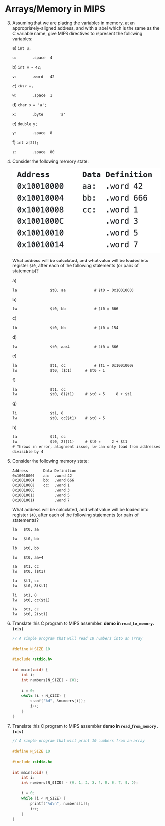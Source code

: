 

# Arrays/Memory in MIPS



3. Assuming that we are placing the variables in memory, at an appropriately-aligned address, and with a label which is the same as the C variable name, give MIPS directives to represent the following variables:

   a) `int u;`

   ```assembly
   u:		.space	4
   ```

   b) `int v = 42;`

   ```assembly
   v:		.word 	42
   ```

   c) `char w;`

   ```assembly
   w:		.space	1
   ```

   d) ```char x = 'a';```

   ```assembly
   x:		.byte		'a'
   ```

   e) `double y;`

   ```assembly
   y:		.space 	8
   ```

   f) ```int z[20];```

   ```assembly
   z:		.space	80
   ```



4. Consider the following memory state:

   ![q4](q4.png)

   What address will be calculated, and what value will be loaded into register `$t0`, after each of the following statements (or pairs of statements)?

   a)

   ```assembly
   la				$t0, aa				# $t0 = 0x10010000
   ```

   b)

   ```assembly
   lw				$t0, bb				# $t0 = 666
   ```

   c)

   ```assembly
   lb				$t0, bb				# $t0 = 154
   ```

   d)

   ```assembly
   lw				$t0, aa+4			# $t0 = 666
   ```

   e)

   ```assembly
   la				$t1, cc				# $t1 = 0x10010008
   lw				$t0, ($t1)		# $t0 = 1
   ```

   f)

   ```assembly
   la				$t1, cc				
   lw				$t0, 8($t1)		# $t0 = 5     8 + $t1
   ```

   g)

   ```assembly
   li				$t1, 8			
   lw				$t0, cc($t1)	# $t0 = 5
   ```

   h)

   ```assembly
   la				$t1, cc				
   lw				$t0, 2($t1)		# $t0 =     2 + $t1
   # Throws an error, alignment issue, lw can only load from addresses divisible by 4
   ```





























4. Consider the following memory state:

   ```
   Address       Data Definition
   0x10010000    aa:  .word 42
   0x10010004    bb:  .word 666
   0x10010008    cc:  .word 1
   0x1001000C         .word 3
   0x10010010         .word 5
   0x10010014         .word 7
   ```

   What address will be calculated, and what value will be loaded into register `$t0`, after each of the following statements (or pairs of statements)?

   ```assembly
   la   $t0, aa			
   ```

   ```assembly
   lw   $t0, bb
   ```

   ```assembly
   lb   $t0, bb
   ```

   ```assembly
   lw   $t0, aa+4
   ```

   ```assembly
   la   $t1, cc
   lw   $t0, ($t1)
   ```

   ```assembly
   la   $t1, cc
   lw   $t0, 8($t1)
   ```

   ```assembly
   li   $t1, 8
   lw   $t0, cc($t1)
   ```

   ```assembly
   la   $t1, cc
   lw   $t0, 2($t1)
   ```

















5. Translate this C program to MIPS assembler.         **demo in `read_to_memory.(c|s)`**

   ```c
   // A simple program that will read 10 numbers into an array
   
   #define N_SIZE 10
   
   #include <stdio.h>
   
   int main(void) {
       int i;
       int numbers[N_SIZE] = {0};
   
       i = 0;
       while (i < N_SIZE) {
           scanf("%d", &numbers[i]);
           i++;
       }
   }
   ```













6. Translate this C program to MIPS assembler         **demo in `read_from_memory.(c|s)`**

   ```c
   // A simple program that will print 10 numbers from an array
   
   #define N_SIZE 10
   
   #include <stdio.h>
   
   int main(void) {
       int i;
       int numbers[N_SIZE] = {0, 1, 2, 3, 4, 5, 6, 7, 8, 9};
   
       i = 0;
       while (i < N_SIZE) {
           printf("%d\n", numbers[i]);
           i++;
       }
   }
   ```







